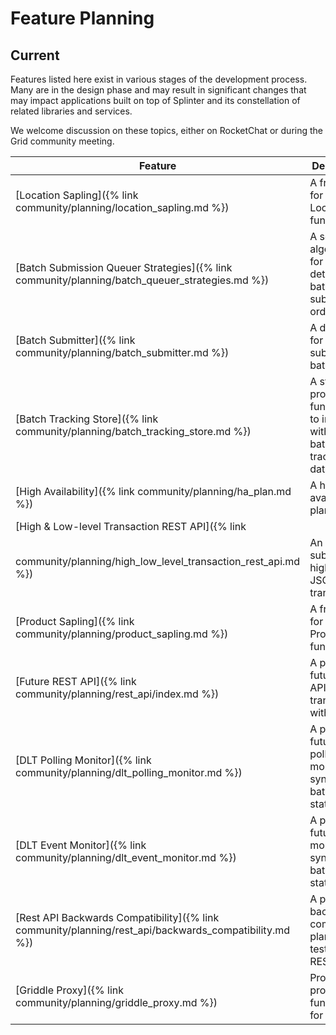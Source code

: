 # Feature Planning
<!--
  Copyright 2018-2021 Cargill Incorporated
  Licensed under Creative Commons Attribution 4.0 International License
  https://creativecommons.org/licenses/by/4.0/
-->

## Current

Features listed here exist in various stages of the development process.  Many
are in the design phase and may result in significant changes that may impact
applications built on top of Splinter and its constellation of related libraries
and services.

We welcome discussion on these topics, either on RocketChat or during the Grid
community meeting.

| Feature | Description |
| ------- | ----------- |
| [Location Sapling]({% link community/planning/location_sapling.md %}) | A front-end for Grid Location functionality |
| [Batch Submission Queuer Strategies]({% link community/planning/batch_queuer_strategies.md %}) | A set of algorithms for determining batch submission order |
| [Batch Submitter]({% link community/planning/batch_submitter.md %}) | A daemon for submitting batches |
| [Batch Tracking Store]({% link community/planning/batch_tracking_store.md %}) | A store for providing functionality to interact with the batch tracking database |
| [High Availability]({% link community/planning/ha_plan.md %}) | A high-availability plan for Grid |
| [High & Low-level Transaction REST API]({% link
community/planning/high_low_level_transaction_rest_api.md %}) | An API for submitting higher-level JSON transactions |
| [Product Sapling]({% link community/planning/product_sapling.md %}) | A front-end for Grid Product functionality |
| [Future REST API]({% link community/planning/rest_api/index.md %}) | A proposed future REST API for transacting with Grid |
| [DLT Polling Monitor]({% link community/planning/dlt_polling_monitor.md %}) | A proposed future polling monitor for syncing batch statuses |
| [DLT Event Monitor]({% link community/planning/dlt_event_monitor.md %}) | A proposed future event monitor for syncing batch statuses |
| [Rest API Backwards Compatibility]({% link community/planning/rest_api/backwards_compatibility.md %}) | A proposed backwards compatibility plan for testing the REST API |
| [Griddle Proxy]({% link community/planning/griddle_proxy.md %}) | Proposed proxying functionality for Griddle |
